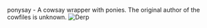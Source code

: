 ponysay - A cowsay wrapper with ponies.
The original author of the cowfiles is unknown.
![Derp](http://i.imgur.com/VPZF7.png)

[](/derp "Today your terminal, tomorrow the world!")